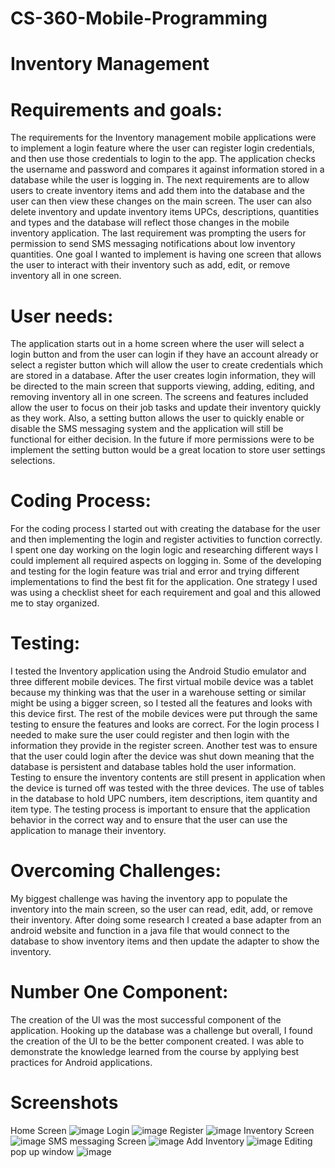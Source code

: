 # CS-360-Mobile-Programming
# Inventory Management
# Requirements and goals:
The requirements for the Inventory management mobile applications were to implement a login feature where the user can register login credentials, and then use those credentials to login to the app. The application checks the username and password and compares it against information stored in a database while the user is logging in. The next requirements are to allow users to create inventory items and add them into the database and the user can then view these changes on the main screen. The user can also delete inventory and update inventory items UPCs, descriptions, quantities and types and the database will reflect those changes in the mobile inventory application. The last requirement was prompting the users for permission to send SMS messaging notifications about low inventory quantities. One goal I wanted to implement is having one screen that allows the user to interact with their inventory such as add, edit, or remove inventory all in one screen. 
# User needs:
The application starts out in a home screen where the user will select a login button and from the user can login if they have an account already or select a register button which will allow the user to create credentials which are stored in a database. After the user creates login information, they will be directed to the main screen that supports viewing, adding, editing, and removing inventory all in one screen. The screens and features included allow the user to focus on their job tasks and update their inventory quickly as they work. Also, a setting button allows the user to quickly enable or disable the SMS messaging system and the application will still be functional for either decision.  In the future if more permissions were to be implement the setting button would be a great location to store user settings selections. 
# Coding Process:
For the coding process I started out with creating the database for the user and then implementing the login and register activities to function correctly. I spent one day working on the login logic and researching different ways I could implement all required aspects on logging in. Some of the developing and testing for the login feature was trial and error and trying different implementations to find the best fit for the application. One strategy I used was using a checklist sheet for each requirement and goal and this allowed me to stay organized.   
# Testing:
I tested the Inventory application using the Android Studio emulator and three different mobile devices. The first virtual mobile device was a tablet because my thinking was that the user in a warehouse setting or similar might be using a bigger screen, so I tested all the features and looks with this device first. The rest of the mobile devices were put through the same testing to ensure the features and looks are correct. 
For the login process I needed to make sure the user could register and then login with the information they provide in the register screen. Another test was to ensure that the user could login after the device was shut down meaning that the database is persistent and database tables hold the user information. Testing to ensure the inventory contents are still present in application when the device is turned off was tested with the three devices. The use of tables in the database to hold UPC numbers, item descriptions, item quantity and item type. The testing process is important to ensure that the application behavior in the correct way and to ensure that the user can use the application to manage their inventory. 
# Overcoming Challenges:
My biggest challenge was having the inventory app to populate the inventory into the main screen, so the user can read, edit, add, or remove their inventory. After doing some research I created a base adapter from an android website and function in a java file that would connect to the database to show inventory items and then update the adapter to show the inventory. 
# Number One Component:
The creation of the UI was the most successful component of the application. Hooking up the database was a challenge but overall, I found the creation of the UI to be the better component created. I was able to demonstrate the knowledge learned from the course by applying best practices for Android applications.  
# Screenshots 
Home Screen
![image](https://github.com/Nickrenna13/CS-360-Mobile-Programming/assets/115961576/9121f4df-0dfe-4810-a0f4-62c680010b70)
Login
![image](https://github.com/Nickrenna13/CS-360-Mobile-Programming/assets/115961576/55386086-93cf-4234-8f20-539e5b0c6ec3)
Register
![image](https://github.com/Nickrenna13/CS-360-Mobile-Programming/assets/115961576/ccf91ba3-8d5e-4fed-9081-73f596c64660)
Inventory Screen
![image](https://github.com/Nickrenna13/CS-360-Mobile-Programming/assets/115961576/a3b1f249-8efa-47a3-b4a8-4779fb1d67ce)
SMS messaging Screen
![image](https://github.com/Nickrenna13/CS-360-Mobile-Programming/assets/115961576/0d820f14-659e-40b3-a7aa-9e490c81f533)
Add Inventory 
![image](https://github.com/Nickrenna13/CS-360-Mobile-Programming/assets/115961576/fd149d73-f2f9-4279-b3d7-9516c4a88da3)
Editing pop up window
![image](https://github.com/Nickrenna13/CS-360-Mobile-Programming/assets/115961576/2fc6be4c-53b5-478d-bf59-f7eab00b4cba)








